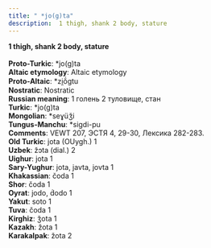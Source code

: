```yaml
---
title: " *jo(g)ta"
description:  1 thigh, shank 2 body, stature
---
```

<strong> 1 thigh, shank 2 body, stature</strong><br><br>
<strong>Proto-Turkic</strong>:  *jo(g)ta<br>
<strong>Altaic etymology</strong>:  Altaic etymology<br>
<strong> Proto-Altaic</strong>:  *zi̯ŏ́gtu<br>
<strong>Nostratic</strong>:  Nostratic<br>
<strong>Russian meaning</strong>:  1 голень 2 туловище, стан<br>
<strong>Turkic</strong>:  *jo(g)ta<br>
<strong>Mongolian</strong>:  *seɣüǯi<br>
<strong>Tungus-Manchu</strong>:  *sigdi-pu<br>
<strong>Comments</strong>:  VEWT 207, ЭСТЯ 4, 29-30, Лексика 282-283.<br>
<strong>Old Turkic</strong>:  jota (OUygh.) 1<br>
<strong>Uzbek</strong>:  žɔta (dial.) 2<br>
<strong>Uighur</strong>:  jota 1<br>
<strong>Sary-Yughur</strong>:  jota, javta, jovta 1<br>
<strong>Khakassian</strong>:  čoda 1<br>
<strong>Shor</strong>:  čoda 1<br>
<strong>Oyrat</strong>:  jodo, d́odo 1<br>
<strong>Yakut</strong>:  soto 1<br>
<strong>Tuva</strong>:  čoda 1<br>
<strong>Kirghiz</strong>:  ǯota 1<br>
<strong>Kazakh</strong>:  žota 1<br>
<strong>Karakalpak</strong>:  žota 2<br>


